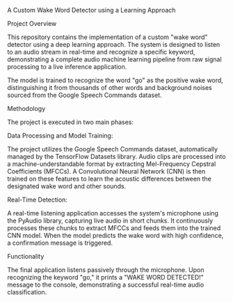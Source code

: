 A Custom Wake Word Detector using a Learning Approach

Project Overview

This repository contains the implementation of a custom "wake word" detector using a deep learning approach. The system is designed to listen to an audio stream in real-time and recognize a specific keyword, demonstrating a complete audio machine learning pipeline from raw signal processing to a live inference application.

The model is trained to recognize the word "go" as the positive wake word, distinguishing it from thousands of other words and background noises sourced from the Google Speech Commands dataset.

Methodology

The project is executed in two main phases:

Data Processing and Model Training:

The project utilizes the Google Speech Commands dataset, automatically managed by the TensorFlow Datasets library. Audio clips are processed into a machine-understandable format by extracting Mel-Frequency Cepstral Coefficients (MFCCs). A Convolutional Neural Network (CNN) is then trained on these features to learn the acoustic differences between the designated wake word and other sounds.

Real-Time Detection:

A real-time listening application accesses the system's microphone using the PyAudio library, capturing live audio in short chunks. It continuously processes these chunks to extract MFCCs and feeds them into the trained CNN model. When the model predicts the wake word with high confidence, a confirmation message is triggered.

Functionality

The final application listens passively through the microphone. Upon recognizing the keyword "go," it prints a "WAKE WORD DETECTED!" message to the console, demonstrating a successful real-time audio classification.

